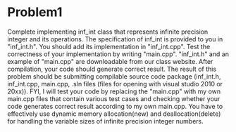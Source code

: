 # Problem1
Complete implementing inf_int class that represents infinite precision integer and its operations. The
specification of inf_int is provided to you in "inf_int.h". You should add its implementation in
"inf_int.cpp". Test the correctness of your implementation by writing "main.cpp". "inf_int.h" and an
example of "main.cpp" are downloadable from our class website. After compilation, your code should generate
correct result. The result of this problem should be submitting compilable source code package (inf_int.h,
inf_int.cpp, main.cpp, .sln files (files for opening with visual studio 2010 or 20xx)). FYI, I will test your
code by replacing the "main.cpp" with my own main.cpp files that contain various test cases and checking
whether your code generates correct result according to my own main.cpp. You have to effectively use dynamic
memory allocation(new) and deallocation(delete) for handling the variable sizes of infinite precision integer
numbers.
